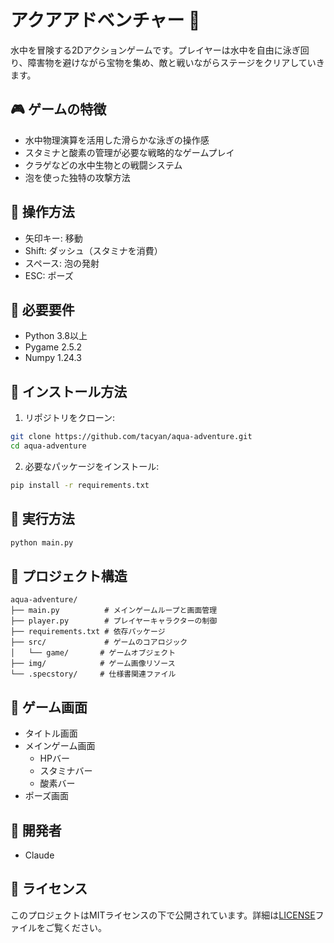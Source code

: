 # アクアアドベンチャー 🌊

水中を冒険する2Dアクションゲームです。プレイヤーは水中を自由に泳ぎ回り、障害物を避けながら宝物を集め、敵と戦いながらステージをクリアしていきます。

## 🎮 ゲームの特徴

- 水中物理演算を活用した滑らかな泳ぎの操作感
- スタミナと酸素の管理が必要な戦略的なゲームプレイ
- クラゲなどの水中生物との戦闘システム
- 泡を使った独特の攻撃方法

## 🎯 操作方法

- 矢印キー: 移動
- Shift: ダッシュ（スタミナを消費）
- スペース: 泡の発射
- ESC: ポーズ

## 🔧 必要要件

- Python 3.8以上
- Pygame 2.5.2
- Numpy 1.24.3

## 🚀 インストール方法

1. リポジトリをクローン:

```bash
git clone https://github.com/tacyan/aqua-adventure.git
cd aqua-adventure
```

2. 必要なパッケージをインストール:

```bash
pip install -r requirements.txt
```

## 🎲 実行方法

```bash
python main.py
```

## 📁 プロジェクト構造

```
aqua-adventure/
├── main.py          # メインゲームループと画面管理
├── player.py        # プレイヤーキャラクターの制御
├── requirements.txt # 依存パッケージ
├── src/             # ゲームのコアロジック
│   └── game/       # ゲームオブジェクト
├── img/            # ゲーム画像リソース
└── .specstory/     # 仕様書関連ファイル
```

## 🎨 ゲーム画面

- タイトル画面
- メインゲーム画面
  - HPバー
  - スタミナバー
  - 酸素バー
- ポーズ画面

## 👥 開発者

- Claude

## 📜 ライセンス

このプロジェクトはMITライセンスの下で公開されています。詳細は[LICENSE](LICENSE)ファイルをご覧ください。

